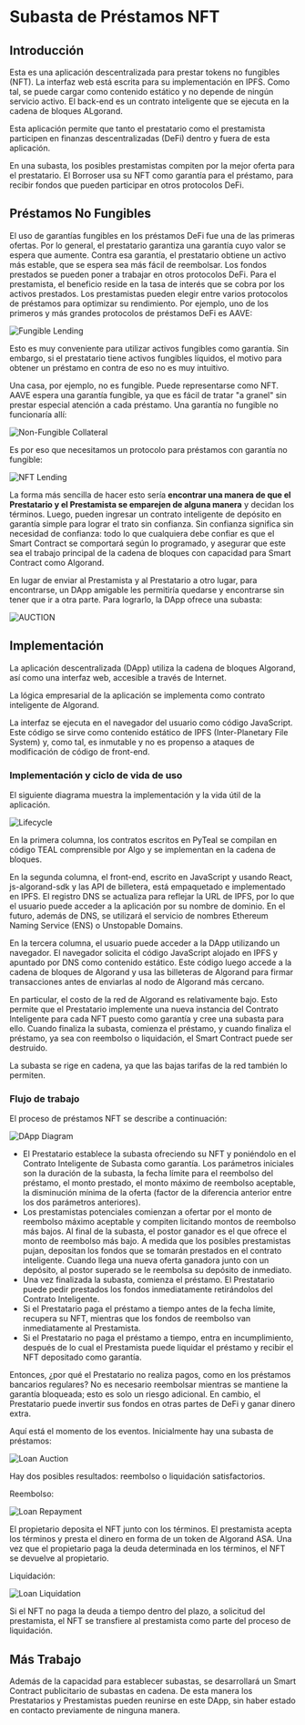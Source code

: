 # Subasta de Préstamos NFT

## Introducción

Esta es una aplicación descentralizada para prestar tokens no fungibles (NFT). La interfaz web está escrita para su implementación en IPFS. Como tal, se puede cargar como contenido estático y no depende de ningún servicio activo. El back-end es un contrato inteligente que se ejecuta en la cadena de bloques ALgorand. 

Esta aplicación permite que tanto el prestatario como el prestamista participen en finanzas descentralizadas (DeFi) dentro y fuera de esta aplicación.

En una subasta, los posibles prestamistas compiten por la mejor oferta para el prestatario. El Borroser usa su NFT como garantía para el préstamo, para recibir fondos que pueden participar en otros protocolos DeFi.

## Préstamos No Fungibles

El uso de garantías fungibles en los préstamos DeFi fue una de las primeras ofertas. Por lo general, el prestatario garantiza una garantía cuyo valor se espera que aumente. Contra esa garantía, el prestatario obtiene un activo más estable, que se espera sea más fácil de reembolsar. Los fondos prestados se pueden poner a trabajar en otros protocolos DeFi. Para el prestamista, el beneficio reside en la tasa de interés que se cobra por los activos prestados. Los prestamistas pueden elegir entre varios protocolos de préstamos para optimizar su rendimiento. Por ejemplo, uno de los primeros y más grandes protocolos de préstamos DeFi es AAVE:

![Fungible Lending](doc/AAVE%203D.png)

Esto es muy conveniente para utilizar activos fungibles como garantía. Sin embargo, si el prestatario tiene activos fungibles líquidos, el motivo para obtener un préstamo en contra de eso no es muy intuitivo. 

Una casa, por ejemplo, no es fungible. Puede representarse como NFT. AAVE espera una garantía fungible, ya que es fácil de tratar "a granel" sin prestar especial atención a cada préstamo. Una garantía no fungible no funcionaría allí:

![Non-Fungible Collateral](doc/AAVE%20Fail%203D.png)

Es por eso que necesitamos un protocolo para préstamos con garantía no fungible:

![NFT Lending](doc/NFT%20LENDING%203D.png)

La forma más sencilla de hacer esto sería **encontrar una manera de que el Prestatario y el Prestamista se emparejen de alguna manera** y decidan los términos. Luego, pueden ingresar un contrato inteligente de depósito en garantía simple para lograr el trato sin confianza. Sin confianza significa sin necesidad de confianza: todo lo que cualquiera debe confiar es que el Smart Contract se comportará según lo programado, y asegurar que este sea el trabajo principal de la cadena de bloques con capacidad para Smart Contract como Algorand.

En lugar de enviar al Prestamista y al Prestatario a otro lugar, para encontrarse, un DApp amigable les permitiría quedarse y encontrarse sin tener que ir a otra parte. Para lograrlo, la DApp ofrece una subasta:

![AUCTION](doc/AUCTION.png)

## Implementación

La aplicación descentralizada (DApp) utiliza la cadena de bloques Algorand, así como una interfaz web, accesible a través de Internet.

La lógica empresarial de la aplicación se implementa como contrato inteligente de Algorand.

La interfaz se ejecuta en el navegador del usuario como código JavaScript. Este código se sirve como contenido estático de IPFS (Inter-Planetary File System) y, como tal, es inmutable y no es propenso a ataques de modificación de código de front-end.

### Implementación y ciclo de vida de uso

El siguiente diagrama muestra la implementación y la vida útil de la aplicación.

![Lifecycle](doc/Development%20and%20Usage%20Process.png)

En la primera columna, los contratos escritos en PyTeal se compilan en código TEAL comprensible por Algo y se implementan en la cadena de bloques.

En la segunda columna, el front-end, escrito en JavaScript y usando React, js-algorand-sdk y las API de billetera, está empaquetado e implementado en IPFS. El registro DNS se actualiza para reflejar la URL de IPFS, por lo que el usuario puede acceder a la aplicación por su nombre de dominio. En el futuro, además de DNS, se utilizará el servicio de nombres Ethereum Naming Service (ENS) o Unstopable Domains.

En la tercera columna, el usuario puede acceder a la DApp utilizando un navegador. El navegador solicita el código JavaScript alojado en IPFS y apuntado por DNS como contenido estático. Este código luego accede a la cadena de bloques de Algorand y usa las billeteras de Algorand para firmar transacciones antes de enviarlas al nodo de Algorand más cercano. 

En particular, el costo de la red de Algorand es relativamente bajo. Esto permite que el Prestatario implemente una nueva instancia del Contrato Inteligente para cada NFT puesto como garantía y cree una subasta para ello. Cuando finaliza la subasta, comienza el préstamo, y cuando finaliza el préstamo, ya sea con reembolso o liquidación, el Smart Contract puede ser destruido.

La subasta se rige en cadena, ya que las bajas tarifas de la red también lo permiten. 

### Flujo de trabajo

El proceso de préstamos NFT se describe a continuación:

![DApp Diagram](doc/DApp%20Diagram.png)

- El Prestatario establece la subasta ofreciendo su NFT y poniéndolo en el Contrato Inteligente de Subasta como garantía. Los parámetros iniciales son la duración de la subasta, la fecha límite para el reembolso del préstamo, el monto prestado, el monto máximo de reembolso aceptable, la disminución mínima de la oferta (factor de la diferencia anterior entre los dos parámetros anteriores).
- Los prestamistas potenciales comienzan a ofertar por el monto de reembolso máximo aceptable y compiten licitando montos de reembolso más bajos. Al final de la subasta, el postor ganador es el que ofrece el monto de reembolso más bajo. A medida que los posibles prestamistas pujan, depositan los fondos que se tomarán prestados en el contrato inteligente. Cuando llega una nueva oferta ganadora junto con un depósito, al postor superado se le reembolsa su depósito de inmediato.
- Una vez finalizada la subasta, comienza el préstamo. El Prestatario puede pedir prestados los fondos inmediatamente retirándolos del Contrato Inteligente.
- Si el Prestatario paga el préstamo a tiempo antes de la fecha límite, recupera su NFT, mientras que los fondos de reembolso van inmediatamente al Prestamista.
- Si el Prestatario no paga el préstamo a tiempo, entra en incumplimiento, después de lo cual el Prestamista puede liquidar el préstamo y recibir el NFT depositado como garantía. 

Entonces, ¿por qué el Prestatario no realiza pagos, como en los préstamos bancarios regulares? No es necesario reembolsar mientras se mantiene la garantía bloqueada; esto es solo un riesgo adicional. En cambio, el Prestatario puede invertir sus fondos en otras partes de DeFi y ganar dinero extra.

Aquí está el momento de los eventos. Inicialmente hay una subasta de préstamos:

![Loan Auction](doc/Loan%20Auction.png)

Hay dos posibles resultados: reembolso o liquidación satisfactorios.

Reembolso:

![Loan Repayment](doc/Loan%20Repayment.png)

El propietario deposita el NFT junto con los términos. El prestamista acepta los términos y presta el dinero en forma de un token de Algorand ASA. Una vez que el propietario paga la deuda determinada en los términos, el NFT se devuelve al propietario.

Liquidación:

![Loan Liquidation](doc/Loan%20Liquidation.png)

Si el NFT no paga la deuda a tiempo dentro del plazo, a solicitud del prestamista, el NFT se transfiere al prestamista como parte del proceso de liquidación.

## Más Trabajo

Además de la capacidad para establecer subastas, se desarrollará un Smart Contract publicitario de subastas en cadena. De esta manera los Prestatarios y Prestamistas pueden reunirse en este DApp, sin haber estado en contacto previamente de ninguna manera. 
